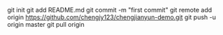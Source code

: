 
git init
git add README.md
git commit -m "first commit"
git remote add origin https://github.com/chengjy123/chengjianyun-demo.git
git push -u origin master
git pull origin

